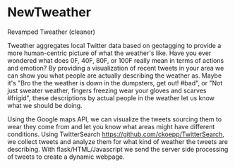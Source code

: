 # NewTweather
Revamped Tweather (cleaner)

Tweather aggregates local Twitter data based on geotagging to provide a more human-centric picture of what the weather's like.
Have you ever wondered what does 0F, 40F, 80F, or 100F really mean in terms of actions and emotion?
By providing a visualization of recent tweets in your area we can show you what people are actually describing the weather as.
Maybe it's "Bro the the weather is down in the dumpsters, get out! #bad", or "Not just sweater weather, fingers freezing wear
your gloves and scarves #frigid", these descriptions by actual people in the weather let us know what we should be doing.

Using the Google maps API, we can visualize the tweets sourcing them to wear they come from and let you know what areas might have
different conditions. Using TwitterSearch https://github.com/ckoepp/TwitterSearch, we collect tweets and analyze them for what kind
of weather the tweets are describing. With flask/HTML/Javascript we send the server side processing of tweets to create a dynamic webpage.

